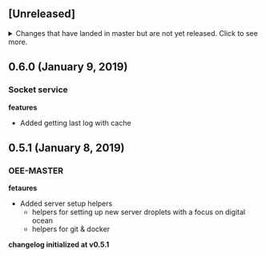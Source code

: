 ## [Unreleased]
<details>
  <summary>
    Changes that have landed in master but are not yet released.
    Click to see more.
  </summary>
  
their are currently no unreleased features in development

</details>

## 0.6.0 (January 9, 2019)
### Socket service
**features**
- Added getting last log with cache

## 0.5.1 (January 8, 2019)
### OEE-MASTER
**fetaures**
- Added server setup helpers
	- helpers for setting up new server droplets with a focus on digital ocean
	- helpers for git & docker

**changelog initialized at v0.5.1**